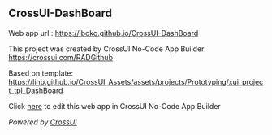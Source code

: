 ## CrossUI-DashBoard
Web app url : https://iboko.github.io/CrossUI-DashBoard

This project was created by CrossUI No-Code App Builder: https://crossui.com/RADGithub

Based on template: https://linb.github.io/CrossUI_Assets/assets/projects/Prototyping/xui_project_tpl_DashBoard

Click [here](https://crossui.com/RADGithub/#!from=github&owner=iboko&repo=CrossUI-DashBoard) to edit this web app in CrossUI No-Code App Builder

<i>Powered by [CrossUI](https://crossui.com)</i>
